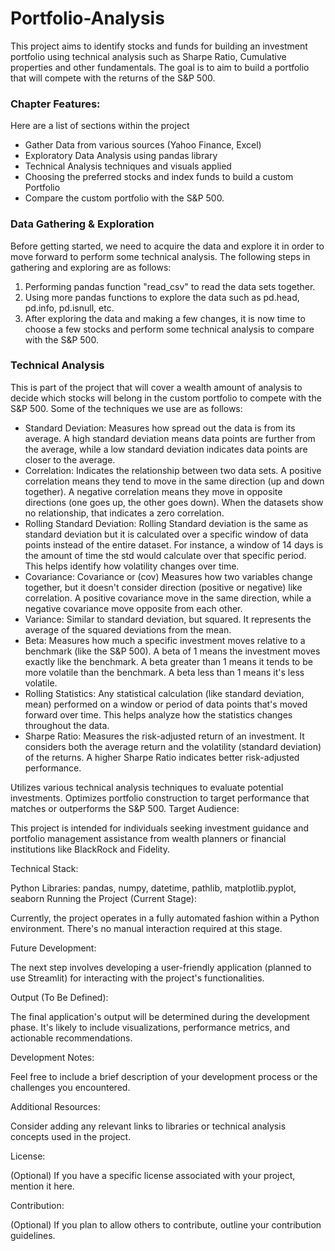 # Portfolio-Analysis

This project aims to identify stocks and funds for building an investment portfolio using technical analysis such as Sharpe Ratio, Cumulative properties and other fundamentals.
The goal is to aim to build a portfolio that will compete with the returns of the S&P 500.

### Chapter Features:
 Here are a list of sections within the project
  *  Gather Data from various sources (Yahoo Finance, Excel)
  *  Exploratory Data Analysis using pandas library
  *  Technical Analysis techniques and visuals applied
  *  Choosing the preferred stocks and index funds to build a custom Portfolio
  *  Compare the custom portfolio with the S&P 500.
### Data Gathering & Exploration
 Before getting started, we need to acquire the data and explore it in order to move forward to perform some technical analysis. The following steps in gathering and exploring are as follows:
 1. Performing pandas function "read_csv" to read the data sets together.
 2. Using more pandas functions to explore the data such as pd.head, pd.info, pd.isnull, etc.
 3. After exploring the data and making a few changes, it is now time to choose a few stocks and perform some technical analysis to compare with the S&P 500.
### Technical Analysis
 This is part of the project that will cover a wealth amount of analysis to decide which stocks will belong in the custom portfolio to compete with the S&P 500.
 Some of the techniques we use are as follows:
 - Standard Deviation: Measures how spread out the data is from its average. A high standard deviation means data points are further from the average, while a low standard deviation indicates data points are closer to the average.
 - Correlation: Indicates the relationship between two data sets. A positive correlation means they tend to move in the same direction (up and down together). A negative correlation means they move in opposite directions (one goes up, the other goes down). When the datasets show no relationship, that indicates a zero correlation.
 - Rolling Standard Deviation: Rolling Standard deviation is the same as standard deviation but it is calculated over a specific window of data points instead of the entire dataset. For instance, a window of 14 days is the amount of time the std would calculate over that specific period. This helps identify how volatility changes over time.
 - Covariance: Covariance or (cov) Measures how two variables change together, but it doesn't consider direction (positive or negative) like correlation. A positive covariance move in the same direction, while a negative covariance move opposite from each other.
 - Variance: Similar to standard deviation, but squared. It represents the average of the squared deviations from the mean.
 - Beta: Measures how much a specific investment moves relative to a benchmark (like the S&P 500). A beta of 1 means the investment moves exactly like the benchmark. A beta greater than 1 means it tends to be more volatile than the benchmark. A beta less than 1 means it's less volatile.
 - Rolling Statistics: Any statistical calculation (like standard deviation, mean) performed on a window or period of data points that's moved forward over time. This helps analyze how the statistics changes throughout the data.
 - Sharpe Ratio:  Measures the risk-adjusted return of an investment. It considers both the average return and the volatility (standard deviation) of the returns. A higher Sharpe Ratio indicates better risk-adjusted performance.

Utilizes various technical analysis techniques to evaluate potential investments.
Optimizes portfolio construction to target performance that matches or outperforms the S&P 500.
Target Audience:

This project is intended for individuals seeking investment guidance and portfolio management assistance from wealth planners or financial institutions like BlackRock and Fidelity.

Technical Stack:

Python
Libraries: pandas, numpy, datetime, pathlib, matplotlib.pyplot, seaborn
Running the Project (Current Stage):

Currently, the project operates in a fully automated fashion within a Python environment.  There's no manual interaction required at this stage.

Future Development:

The next step involves developing a user-friendly application (planned to use Streamlit) for interacting with the project's functionalities.

Output (To Be Defined):

The final application's output will be determined during the development phase. It's likely to include visualizations, performance metrics, and actionable recommendations.

Development Notes:

Feel free to include a brief description of your development process or the challenges you encountered.

Additional Resources:

Consider adding any relevant links to libraries or technical analysis concepts used in the project.

License:

(Optional) If you have a specific license associated with your project, mention it here.

Contribution:

(Optional)  If you plan to allow others to contribute, outline your contribution guidelines.
